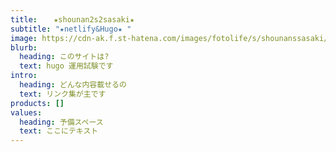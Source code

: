 ```yaml
---
title: 　 ★shounan2s2sasaki★
subtitle: "★netlify&Hugo★ "
image: https://cdn-ak.f.st-hatena.com/images/fotolife/s/shounanssasaki/20150530/20150530103803.jpg
blurb:
  heading: このサイトは?
  text: hugo 運用試験です
intro:
  heading: どんな内容載せるの
  text: リンク集が主です
products: []
values:
  heading: 予備スペース
  text: ここにテキスト
---
```

